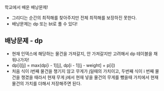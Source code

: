 학교에서 배운 배낭문제!

- 그리디는 순간의 최적해를 찾아주지만 전체 최적해를 보장하진 못한다.
- 배낭문제는 dp 또는 bt로 풀 수 있다!

## 배낭문제 - dp

- 현재 인덱스에 해당하는 물건을 가져갈지, 안 가져갈지만 고려해서 dp 테이블을 채워나가자!
- dp[i][j] = max(dp[i - 1][j], dp[i - 1][j - weight] + p[i])
- 처음 식이 i번째 물건을 챙기지 않고 무게가 j일때의 가치이고, 두번째 식이 i 번째 물건을 챙겼을 때라서 현재 무게 j에서 현재 넣을 물건의 무게를 뺐을때 가치에서 현재 물건의 가치를 더해서 저장해주면 된다.